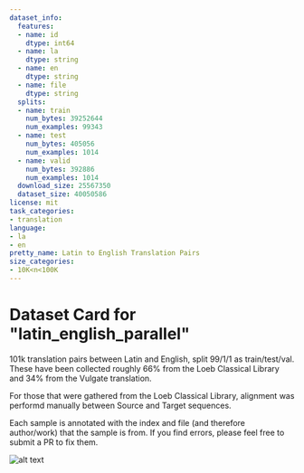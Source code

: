 ```yaml
---
dataset_info:
  features:
  - name: id
    dtype: int64
  - name: la
    dtype: string
  - name: en
    dtype: string
  - name: file
    dtype: string
  splits:
  - name: train
    num_bytes: 39252644
    num_examples: 99343
  - name: test
    num_bytes: 405056
    num_examples: 1014
  - name: valid
    num_bytes: 392886
    num_examples: 1014
  download_size: 25567350
  dataset_size: 40050586
license: mit
task_categories:
- translation
language:
- la
- en
pretty_name: Latin to English Translation Pairs
size_categories:
- 10K<n<100K
---
```

# Dataset Card for "latin_english_parallel"

101k translation pairs between Latin and English, split 99/1/1 as train/test/val. These have been collected roughly 66% from the Loeb Classical Library and 34% from the Vulgate translation. 

For those that were gathered from the Loeb Classical Library, alignment was performd manually between Source and Target sequences.

Each sample is annotated with the index and file (and therefore author/work) that the sample is from. If you find errors, please feel free to submit a PR to fix them.

![alt text](distribution.png)